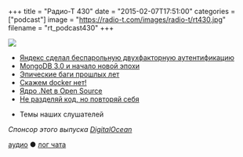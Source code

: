 +++
title = "Радио-Т 430"
date = "2015-02-07T17:51:00"
categories = ["podcast"]
image = "https://radio-t.com/images/radio-t/rt430.jpg"
filename = "rt_podcast430"
+++

![](https://radio-t.com/images/radio-t/rt430.jpg)

* [Яндекс сделал беспарольную двухфакторную аутентификацию](http://habrahabr.ru/company/yandex/blog/249547/)
* [MongoDB 3.0 и начало новой эпохи](http://www.mongodb.com/press/mongodb-3-0-release)
* [Эпические баги прошлых лет](http://www.coolcoder.in/2014/04/epic-software-bugs-of-all-time.html)
* [Скажем docker нет!](http://www.boycottdocker.org/)
* [Ядро .Net в Open Source](http://habrahabr.ru/company/luxoft/blog/249645/)
* [Не разделяй код, но повторяй себя](http://prsm.tc/loiR2W)
- Темы наших слушателей

_Спонсор этого выпуска [DigitalOcean](https://www.digitalocean.com)_

[аудио](http://cdn.radio-t.com/rt_podcast430.mp3) ● [лог чата](http://chat.radio-t.com/logs/radio-t-430.html)
<audio src="http://cdn.radio-t.com/rt_podcast430.mp3" preload="none"></audio>